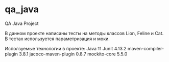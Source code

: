 # qa_java
QA Java Project

В данном проекте написаны тесты на методы классов Lion, Feline и Cat.
В тестах используется параметризация и моки.

Исползуемые технологии в проекте:
Java 11
Junit 4.13.2
maven-compiler-plugin 3.8.1
jacoco-maven-plugin 0.8.7
mockito-core 5.5.0
